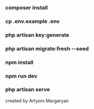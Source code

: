 ### composer install
### cp .env.example .env
### php artisan key:generate
### php artisan migrate:fresh --seed
### npm install
### npm run dev
### php artisan serve



created by Artyom Margaryan 
